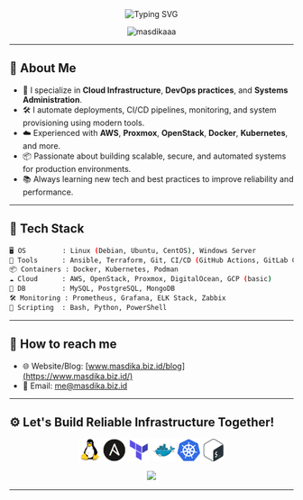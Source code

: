 <div align="center">
  <img src="https://readme-typing-svg.herokuapp.com?font=Fira+Code&size=24&pause=1000&color=00BFFF&center=true&vCenter=true&width=500&lines=Hi+%F0%9F%91%8B+I'm+Masdika.BIZ.ID;Cloud+Engineer+%7C+DevOps+Specialist+%7C+Sysadmin" alt="Typing SVG" />
</div>

<p align="center">
  <img src="https://komarev.com/ghpvc/?username=masdikaaa&label=Profile%20views&color=0e75b6&style=flat" alt="masdikaaa" />
</p>

---

## 🚀 About Me

* 🔧 I specialize in **Cloud Infrastructure**, **DevOps practices**, and **Systems Administration**.
* 🛠️ I automate deployments, CI/CD pipelines, monitoring, and system provisioning using modern tools.
* ☁️ Experienced with **AWS**, **Proxmox**, **OpenStack**, **Docker**, **Kubernetes**, and more.
* 📦 Passionate about building scalable, secure, and automated systems for production environments.
* 📚 Always learning new tech and best practices to improve reliability and performance.

---

## 🧰 Tech Stack

```bash
🖥️ OS         : Linux (Debian, Ubuntu, CentOS), Windows Server  
🔧 Tools      : Ansible, Terraform, Git, CI/CD (GitHub Actions, GitLab CI, Jenkins)  
📦 Containers : Docker, Kubernetes, Podman  
☁️ Cloud      : AWS, OpenStack, Proxmox, DigitalOcean, GCP (basic)  
💃 DB         : MySQL, PostgreSQL, MongoDB  
🛠️ Monitoring : Prometheus, Grafana, ELK Stack, Zabbix  
📜 Scripting  : Bash, Python, PowerShell  
```

---

## 📩 How to reach me

* 🌐 Website/Blog: [www.masdika.biz.id/blog](https://www.masdika.biz.id/)
* 📧 Email: [me@masdika.biz.id](mailto:me@masdika.biz.id)

---

## ⚙️ Let's Build Reliable Infrastructure Together!

<p align="center">
  <img src="https://raw.githubusercontent.com/devicons/devicon/master/icons/linux/linux-original.svg" width="40" title="Linux" />
  <img src="https://raw.githubusercontent.com/devicons/devicon/master/icons/ansible/ansible-original.svg" width="40" title="Ansible" />
  <img src="https://raw.githubusercontent.com/devicons/devicon/master/icons/terraform/terraform-original.svg" width="40" title="Terraform" />
  <img src="https://raw.githubusercontent.com/devicons/devicon/master/icons/docker/docker-original.svg" width="40" title="Docker" />
  <img src="https://raw.githubusercontent.com/devicons/devicon/master/icons/kubernetes/kubernetes-plain.svg" width="40" title="Kubernetes" />
  <img src="https://raw.githubusercontent.com/devicons/devicon/master/icons/bash/bash-original.svg" width="40" title="Bash" />
</p>

<p align="center">
  <img src="https://capsule-render.vercel.app/api?type=waving&color=0e75b6&height=120&section=footer"/>
</p>

---
